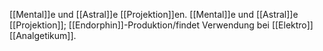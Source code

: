 [[Mental]]e und [[Astral]]e [[Projektion]]en.
[[Mental]]e und [[Astral]]e [[Projektion]]; [[Endorphin]]-Produktion/findet Verwendung bei [[Elektro]][[Analgetikum]].